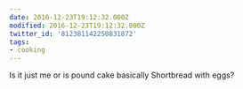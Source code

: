 ```yaml
---
date: 2016-12-23T19:12:32.000Z
modified: 2016-12-23T19:12:32.000Z
twitter_id: '812381142250831872'
tags:
- cooking
---
```


  Is it just me or is pound cake basically Shortbread with eggs?
